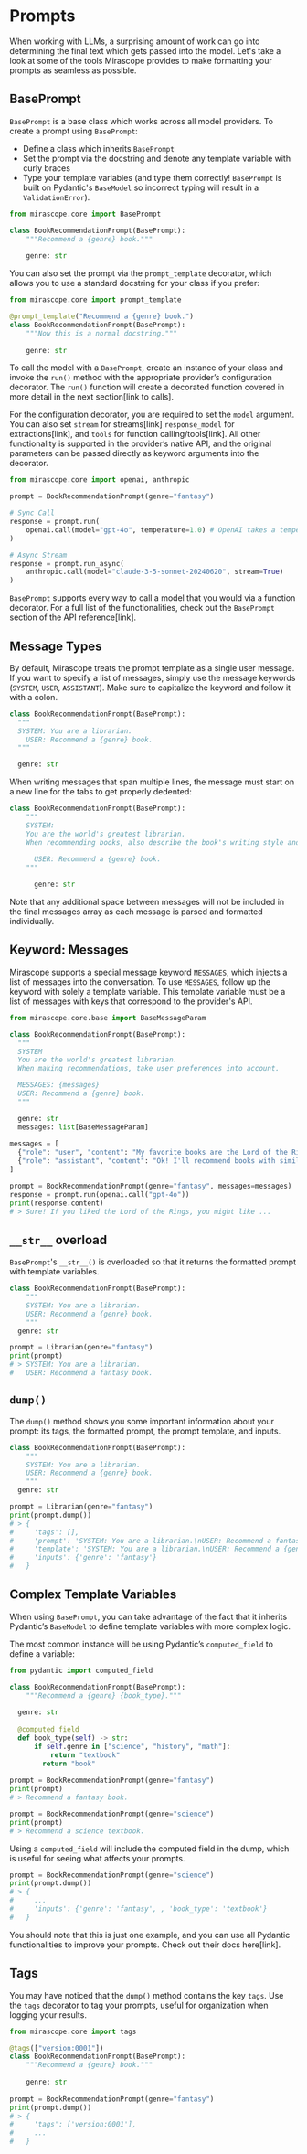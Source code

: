 # Prompts

When working with LLMs, a surprising amount of work can go into determining the final text which gets passed into the model. Let's take a look at some of the tools Mirascope provides to make formatting your prompts as seamless as possible.

## BasePrompt

`BasePrompt` is a base class which works across all model providers. To create a prompt using `BasePrompt`:

- Define a class which inherits `BasePrompt`
- Set the prompt via the docstring and denote any template variable with curly braces
- Type your template variables (and type them correctly! `BasePrompt` is built on Pydantic's `BaseModel` so incorrect typing will result in a `ValidationError`).

```python
from mirascope.core import BasePrompt

class BookRecommendationPrompt(BasePrompt):
    """Recommend a {genre} book."""
    
    genre: str
```

You can also set the prompt via the `prompt_template` decorator, which allows you to use a standard docstring for your class if you prefer:

```python
from mirascope.core import prompt_template

@prompt_template("Recommend a {genre} book.")
class BookRecommendationPrompt(BasePrompt):
    """Now this is a normal docstring."""
    
    genre: str
```

To call the model with a `BasePrompt`, create an instance of your class and invoke the `run()` method with the appropriate provider’s configuration decorator. The `run()` function will create a decorated function covered in more detail in the next section[link to calls].

For the configuration decorator, you are required to set the `model` argument. You can also set  `stream` for streams[link] `response_model` for extractions[link], and `tools` for function calling/tools[link]. All other functionality is supported in the provider’s native API, and the original parameters can be passed directly as keyword arguments into the decorator.

```python
from mirascope.core import openai, anthropic

prompt = BookRecommendationPrompt(genre="fantasy")

# Sync Call
response = prompt.run(
	openai.call(model="gpt-4o", temperature=1.0) # OpenAI takes a temperature flag
)

# Async Stream
response = prompt.run_async(
	anthropic.call(model="claude-3-5-sonnet-20240620", stream=True)
)
```

`BasePrompt` supports every way to call a model that you would via a function decorator. For a full list of the functionalities, check out the `BasePrompt` section of the API reference[link].

## Message Types

By default, Mirascope treats the prompt template as a single user message. If you want to specify a list of messages, simply use the message keywords (`SYSTEM`, `USER`, `ASSISTANT`). Make sure to capitalize the keyword and follow it with a colon.

```python
class BookRecommendationPrompt(BasePrompt):
  """
  SYSTEM: You are a librarian.
	USER: Recommend a {genre} book.
  """

  genre: str
```

When writing messages that span multiple lines, the message must start on a new line for the tabs to get properly dedented:

```python
class BookRecommendationPrompt(BasePrompt):
    """
    SYSTEM:
    You are the world's greatest librarian.
    When recommending books, also describe the book's writing style and content.
  
	  USER: Recommend a {genre} book.
    """

	  genre: str
```

Note that any additional space between messages will not be included in the final messages array as each message is parsed and formatted individually.

## Keyword: Messages

Mirascope supports a special message keyword `MESSAGES`, which injects a list of messages into the conversation. To use `MESSAGES`, follow up the keyword with solely a template variable. This template variable must be a list of messages with keys that correspond to the provider's API.

```python
from mirascope.core.base import BaseMessageParam

class BookRecommendationPrompt(BasePrompt):
  """
  SYSTEM
  You are the world's greatest librarian.
  When making recommendations, take user preferences into account.

  MESSAGES: {messages}
  USER: Recommend a {genre} book.
  """

  genre: str
  messages: list[BaseMessageParam]
  
messages = [
  {"role": "user", "content": "My favorite books are the Lord of the Rings series."},
  {"role": "assistant", "content": "Ok! I'll recommend books with similar writing styles."}
]

prompt = BookRecommendationPrompt(genre="fantasy", messages=messages)
response = prompt.run(openai.call("gpt-4o"))
print(response.content)
# > Sure! If you liked the Lord of the Rings, you might like ...
```

## `__str__` overload

`BasePrompt`'s `__str__()` is overloaded so that it returns the formatted prompt with template variables.

```python
class BookRecommendationPrompt(BasePrompt):
	"""
	SYSTEM: You are a librarian.
	USER: Recommend a {genre} book.
	"""	
  genre: str

prompt = Librarian(genre="fantasy")
print(prompt)
# > SYSTEM: You are a librarian.
#   USER: Recommend a fantasy book.
```

## `dump()`

The `dump()` method shows you some important information about your prompt: its tags, the formatted prompt, the prompt template, and inputs.

```python
class BookRecommendationPrompt(BasePrompt):
	"""
	SYSTEM: You are a librarian.
	USER: Recommend a {genre} book.
	"""	
  genre: str

prompt = Librarian(genre="fantasy")
print(prompt.dump())
# > {
#     'tags': [],
#     'prompt': 'SYSTEM: You are a librarian.\nUSER: Recommend a fantasy book.',
#     'template': 'SYSTEM: You are a librarian.\nUSER: Recommend a {genre} book.',
#     'inputs': {'genre': 'fantasy'}
#   }
```

## Complex Template Variables

When using `BasePrompt`, you can take advantage of the fact that it inherits Pydantic’s `BaseModel` to define template variables with more complex logic.

The most common instance will be using Pydantic’s `computed_field` to define a variable:

```python
from pydantic import computed_field

class BookRecommendationPrompt(BasePrompt):
	"""Recommend a {genre} {book_type}."""
		
  genre: str
  
  @computed_field
  def book_type(self) -> str:
	  if self.genre in ["science", "history", "math"]:
		  return "textbook"
		return "book"
		
prompt = BookRecommendationPrompt(genre="fantasy")
print(prompt)
# > Recommend a fantasy book.

prompt = BookRecommendationPrompt(genre="science")
print(prompt)
# > Recommend a science textbook.
```

Using a `computed_field` will include the computed field in the dump, which is useful for seeing what affects your prompts.

```python
prompt = BookRecommendationPrompt(genre="science")
print(prompt.dump())
# > {
#     ...
#     'inputs': {'genre': 'fantasy', , 'book_type': 'textbook'}
#   }
```

You should note that this is just one example, and you can use all Pydantic functionalities to improve your prompts. Check out their docs here[link].

## Tags

You may have noticed that the `dump()` method contains the key `tags`. Use the `tags` decorator to tag your prompts, useful for organization when logging your results.

```python
from mirascope.core import tags

@tags(["version:0001"])
class BookRecommendationPrompt(BasePrompt):
    """Recommend a {genre} book."""
		
    genre: str
  
prompt = BookRecommendationPrompt(genre="fantasy")
print(prompt.dump())
# > {
#     'tags': ['version:0001'],
#     ...
#   }
```
